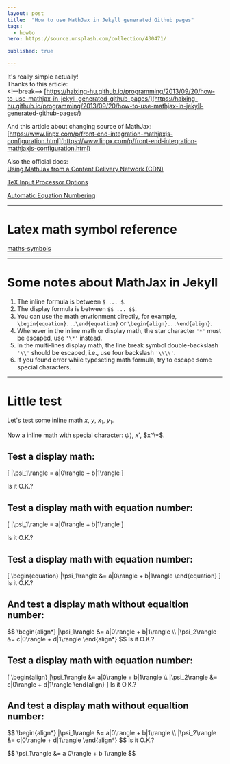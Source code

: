 ```yaml
---
layout: post
title:  "How to use MathJax in Jekyll generated Github pages"
tags:
  - howto
hero: https://source.unsplash.com/collection/430471/

published: true

---
```


It's really simple actually!     
Thanks to this article:  
<!–-break-–> 
[https://haixing-hu.github.io/programming/2013/09/20/how-to-use-mathjax-in-jekyll-generated-github-pages/](https://haixing-hu.github.io/programming/2013/09/20/how-to-use-mathjax-in-jekyll-generated-github-pages/)

And this article about changing source of MathJax:
[https://www.linpx.com/p/front-end-integration-mathjaxjs-configuration.html](https://www.linpx.com/p/front-end-integration-mathjaxjs-configuration.html)

Also the official docs:    
[Using MathJax from a Content Delivery Network (CDN)](https://docs.mathjax.org/en/latest/web/start.html#using-mathjax-from-a-content-delivery-network-cdn)

[TeX Input Processor Options](https://docs.mathjax.org/en/latest/options/input/tex.html)

[Automatic Equation Numbering](http://docs.mathjax.org/en/latest/input/tex/eqnumbers.html)

***************

# Latex math symbol reference

[maths-symbols](../resources/maths-symbols.pdf)

*******************

# Some notes about MathJax in Jekyll

1. The inline formula is between `$ ... $`.
2. The display formula is between `$$ ... $$`.
3. You can use the math envrionment directly, for example, `\begin{equation}...\end{equation}` or `\begin{align}...\end{align}`.
4. Whenever in the inline math or display math, the star character `'*'` must be escaped, use `'\*'` instead.
5. In the multi-lines display math, the line break symbol double-backslash `'\\'` should be escaped, i.e., use four backslash `'\\\\'`.
6. If you found error while typeseting math formula, try to escape some special characters.

*******************

# Little test

Let's test some inline math $x$, $y$, $x_1$, $y_1$.

Now a inline math with special character: $\psi\rangle$, $x'$, $x^\*$.

## Test a display math:

\[
   |\psi_1\rangle = a|0\rangle + b|1\rangle
\]

Is it O.K.?

## Test a display math with equation number:

\[
   |\psi_1\rangle = a|0\rangle + b|1\rangle
\]

Is it O.K.?

## Test a display math with equation number:
\[
\begin{equation}
  |\psi_1\rangle &= a|0\rangle + b|1\rangle
\end{equation}
\]
Is it O.K.?

## And test a display math without equaltion number:
\$\$
\begin{align\*}
  |\psi_1\rangle &= a|0\rangle + b|1\rangle \\\\
  |\psi_2\rangle &= c|0\rangle + d|1\rangle
\end{align\*}
\$\$
Is it O.K.?

## Test a display math with equation number:
\[
\begin{align}
    |\psi_1\rangle &= a|0\rangle + b|1\rangle \\\\
    |\psi_2\rangle &= c|0\rangle + d|1\rangle
\end{align}
\]
Is it O.K.?

## And test a display math without equaltion number:
\$\$
\begin{align\*}
    |\psi_1\rangle &= a|0\rangle + b|1\rangle \\\\
    |\psi_2\rangle &= c|0\rangle + d|1\rangle
\end{align\*}
\$\$
Is it O.K.?

\$\$ \psi_1\rangle &= a 0\rangle + b 1\rangle \$\$